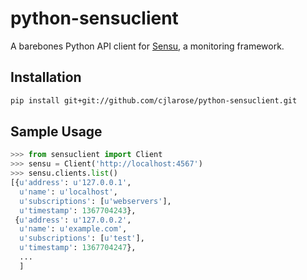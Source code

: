 python-sensuclient
==================

A barebones Python API client for [Sensu](https://github.com/sensu/sensu), a monitoring framework.

Installation
------------

```bash
pip install git+git://github.com/cjlarose/python-sensuclient.git
```

Sample Usage
------------

```python
>>> from sensuclient import Client
>>> sensu = Client('http://localhost:4567')
>>> sensu.clients.list()
[{u'address': u'127.0.0.1',
  u'name': u'localhost',
  u'subscriptions': [u'webservers'],
  u'timestamp': 1367704243},
 {u'address': u'127.0.0.2',
  u'name': u'example.com',
  u'subscriptions': [u'test'],
  u'timestamp': 1367704247},
  ...
  ]
```
